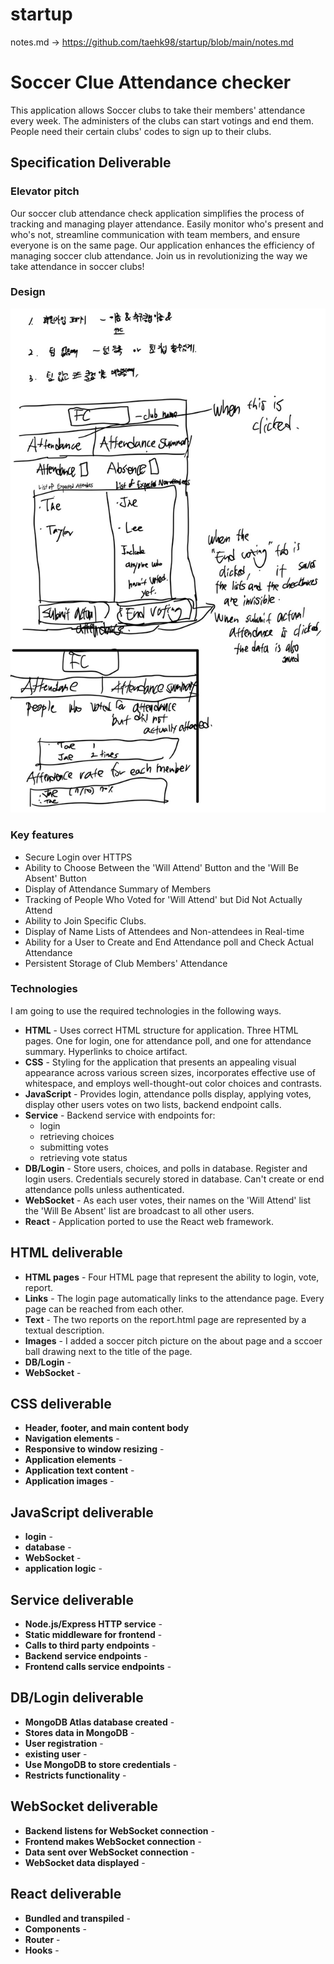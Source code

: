 # startup
notes.md -> https://github.com/taehk98/startup/blob/main/notes.md
# Soccer Clue Attendance checker

This application allows Soccer clubs to take their members' attendance every week. The administers of the clubs can start votings and end them. People need their certain clubs' codes to sign up to their clubs.

## Specification Deliverable

### Elevator pitch

Our soccer club attendance check application simplifies the process of tracking and managing player attendance. Easily monitor who's present and who's not, streamline communication with team members, and ensure everyone is on the same page. Our application enhances the efficiency of managing soccer club attendance. Join us in revolutionizing the way we take attendance in soccer clubs!

### Design

![Mock](KakaoTalk_20240116_223125682.jpg)

### Key features

- Secure Login over HTTPS
- Ability to Choose Between the 'Will Attend' Button and the 'Will Be Absent' Button
- Display of Attendance Summary of Members
- Tracking of People Who Voted for 'Will Attend' but Did Not Actually Attend
- Ability to Join Specific Clubs.
- Display of Name Lists of Attendees and Non-attendees in Real-time
- Ability for a User to Create and End Attendance poll and Check Actual Attendance
- Persistent Storage of Club Members' Attendance

### Technologies

I am going to use the required technologies in the following ways.

- **HTML** - Uses correct HTML structure for application. Three HTML pages. One for login, one for attendance poll, and one for attendance summary. Hyperlinks to choice artifact.
- **CSS** - Styling for the application that presents an appealing visual appearance across various screen sizes, incorporates effective use of whitespace, and employs well-thought-out color choices and contrasts.
- **JavaScript** - Provides login, attendance polls display, applying votes, display other users votes on two lists, backend endpoint calls.
- **Service** - Backend service with endpoints for:
  - login
  - retrieving choices
  - submitting votes
  - retrieving vote status
- **DB/Login** - Store users, choices, and polls in database. Register and login users. Credentials securely stored in database. Can't create or end attendance polls unless authenticated.
- **WebSocket** - As each user votes, their names on the 'Will Attend' list the 'Will Be Absent' list are broadcast to all other users.
- **React** - Application ported to use the React web framework.

## HTML deliverable



- **HTML pages** - Four HTML page that represent the ability to login, vote, report.
- **Links** - The login page automatically links to the attendance page. Every page can be reached from each other. 
- **Text** - The two reports on the report.html page are represented by a textual description.
- **Images** - I added a soccer pitch picture on the about page and a sccoer ball drawing next to the title of the page.
- **DB/Login** - 
- **WebSocket** - 

## CSS deliverable



- **Header, footer, and main content body**
- **Navigation elements** - 
- **Responsive to window resizing** - 
- **Application elements** - 
- **Application text content** - 
- **Application images** - 

## JavaScript deliverable



- **login** - 
- **database** - 
- **WebSocket** - 
- **application logic** - 

## Service deliverable


- **Node.js/Express HTTP service** - 
- **Static middleware for frontend** - 
- **Calls to third party endpoints** - 
- **Backend service endpoints** - 
- **Frontend calls service endpoints** - 

## DB/Login deliverable



- **MongoDB Atlas database created** - 
- **Stores data in MongoDB** - 
- **User registration** - 
- **existing user** - 
- **Use MongoDB to store credentials** - 
- **Restricts functionality** - 

## WebSocket deliverable



- **Backend listens for WebSocket connection** -
- **Frontend makes WebSocket connection** - 
- **Data sent over WebSocket connection** - 
- **WebSocket data displayed** - 

## React deliverable


- **Bundled and transpiled** - 
- **Components** - 
- **Router** - 
- **Hooks** - 
